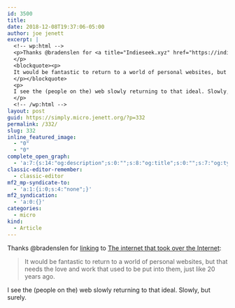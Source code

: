 ```yaml
---
id: 3500
title: 
date: 2018-12-08T19:37:06-05:00
author: joe jenett
excerpt: |
  <!-- wp:html -->
  <p>Thanks @bradenslen for <a title="Indieseek.xyz" href="https://indieseek.xyz/2018/11/16/bookmark-the-internet-that-took-over-the-internet/">linking</a> to <a title="The internet that took over the Internet" href="https://petermolnar.net/internet-emotional-core/">The internet that took over the Internet</a>:
  </p>
  <blockquote><p>
  It would be fantastic to return to a world of personal websites, but that needs the love and work that used to be put into them, just like 20 years ago.
  </p></blockquote>
  <p>
  I see the (people on the) web slowly returning to that ideal. Slowly, but surely.
  </p>
  <!-- /wp:html -->
layout: post
guid: https://simply.micro.jenett.org/?p=332
permalink: /332/
slug: 332
inline_featured_image:
  - "0"
  - "0"
complete_open_graph:
  - 'a:7:{s:14:"og:description";s:0:"";s:8:"og:title";s:0:"";s:7:"og:type";s:0:"";s:12:"twitter:card";s:7:"summary";s:15:"twitter:creator";s:0:"";s:19:"twitter:description";s:0:"";s:8:"og:image";s:0:"";}'
classic-editor-remember:
  - classic-editor
mf2_mp-syndicate-to:
  - 'a:1:{i:0;s:4:"none";}'
mf2_syndication:
  - 'a:0:{}'
categories:
  - micro
kind:
  - Article
---
```

Thanks @bradenslen for [linking](https://indieseek.xyz/2018/11/16/bookmark-the-internet-that-took-over-the-internet/ "Indieseek.xyz") to [The internet that took over the Internet](https://petermolnar.net/internet-emotional-core/ "The internet that took over the Internet"): 

> It would be fantastic to return to a world of personal websites, but that needs the love and work that used to be put into them, just like 20 years ago. 

I see the (people on the) web slowly returning to that ideal. Slowly, but surely.